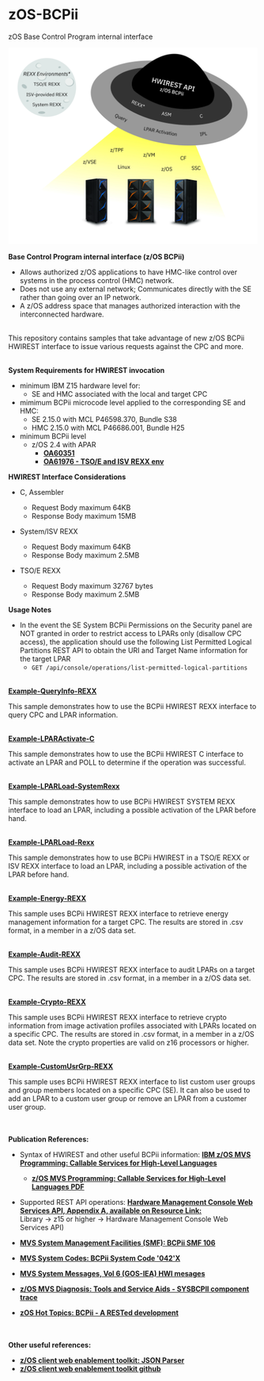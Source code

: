 # zOS-BCPii
zOS Base Control Program internal interface

![](images/BCPii.jpg)

**Base Control Program internal interface (z/OS BCPii)**
- Allows authorized z/OS applications to have HMC-like control over systems in the process control (HMC) network.
- Does not use any external network; Communicates directly with the SE rather than going over an IP network.
- A z/OS address space that manages authorized interaction with the interconnected hardware.<br/><br/>

This repository contains samples that take advantage of new z/OS BCPii HWIREST interface to issue various requests against the CPC and more.<br/><br/>

<b>System Requirements for HWIREST invocation</b>
- minimum IBM Z15 hardware level for:
  - SE and HMC associated with the local and target CPC
- mimimum BCPii microcode level applied to the corresponding SE and HMC:
  - SE 2.15.0 with MCL P46598.370, Bundle S38
  - HMC 2.15.0 with MCL P46686.001, Bundle H25
- minimum BCPii level
  - z/OS 2.4 with APAR
     - [**OA60351**](https://www.ibm.com/support/pages/apar/OA60351)
     - [**OA61976 - TSO/E and ISV REXX env**](https://www.ibm.com/support/pages/apar/OA61976)
     
<b>HWIREST Interface Considerations</b>
- C, Assembler
  - Request Body maximum 64KB
  - Response Body maximum 15MB

- System/ISV REXX
  - Request Body maximum 64KB
  - Response Body maximum 2.5MB

- TSO/E REXX
  - Request Body maximum 32767 bytes
  - Response Body maximum 2.5MB

<b>Usage Notes</b>
- In the event the SE System BCPii Permissions on the Security panel are NOT granted in order to restrict access to LPARs only (disallow CPC access), the application should use the following List Permitted Logical Partitions REST API to obtain the URI and Target Name information for the target LPAR
  - ```GET /api/console/operations/list-permitted-logical-partitions```

<br/>[**Example-QueryInfo-REXX**](https://github.com/IBM/zOS-BCPii/tree/master/Example-QueryInfo-REXX)

This sample demonstrates how to use the BCPii HWIREST REXX interface to query CPC and LPAR information.

<br/>[**Example-LPARActivate-C**](https://github.com/IBM/zOS-BCPii/tree/master/Example-LPARActivate-C)

This sample demonstrates how to use the BCPii HWIREST C interface to activate an LPAR and POLL to determine if the operation was successful.

<br/>[**Example-LPARLoad-SystemRexx**](https://github.com/IBM/zOS-BCPii/tree/master/Example-LPARLoad-SYSREXX)

This sample demonstrates how to use BCPii HWIREST SYSTEM REXX interface to load an LPAR, including a possible activation of the LPAR before hand.

<br/>[**Example-LPARLoad-Rexx**](https://github.com/IBM/zOS-BCPii/tree/master/Example-LPARLoad-REXX)

This sample demonstrates how to use BCPii HWIREST in a TSO/E REXX or ISV REXX interface to load an LPAR, including a possible activation of the LPAR before hand.

<br/>[**Example-Energy-REXX**](https://github.com/IBM/zOS-BCPii/tree/master/Example-Energy-REXX)

This sample uses BCPii HWIREST REXX interface to retrieve energy management information for a target CPC. The results are stored in .csv format, in a member in a z/OS data set.

<br/>[**Example-Audit-REXX**](https://github.com/IBM/zOS-BCPii/tree/master/Example-Audit-REXX)

This sample uses BCPii HWIREST REXX interface to audit LPARs on a target CPC. The results are stored in .csv format, in a member in a z/OS data set.

<br/>[**Example-Crypto-REXX**](https://github.com/IBM/zOS-BCPii/tree/master/Example-Crypto-REXX)

This sample uses BCPii HWIREST REXX interface to retrieve crypto information from image activation profiles associated with LPARs located on a specific  CPC. The results are stored in .csv format, in a member in a z/OS data set. Note the crypto properties are valid on z16 processors or higher.

<br/>[**Example-CustomUsrGrp-REXX**](https://github.com/IBM/zOS-BCPii/tree/master/Example-CustomUsrGrp-REXX)

This sample uses BCPii HWIREST REXX interface to list custom user groups and group members located on a specific CPC (SE).  It can also be used to add an LPAR to a custom user group or remove an LPAR from a customer user group.


<br/><br/><b>Publication References:</b>
- Syntax of HWIREST and other useful BCPii information: [**IBM z/OS MVS Programming: Callable Services for High-Level Languages**](https://www.ibm.com/support/knowledgecenter/SSLTBW_2.5.0/com.ibm.zos.v2r5.ieac100/uhmis.htm)
    - [**z/OS MVS Programming: Callable Services for High-Level Languages PDF**](https://www-40.ibm.com/servers/resourcelink/svc00100.nsf/pages/zOSV2R5sa231377?OpenDocument)

- Supported REST API operations: [**Hardware Management Console Web Services API, Appendix A, available on Resource Link:**](http://www.ibm.com/servers/resourcelink) <br/> Library -> z15 or higher -> Hardware Management Console Web Services API)

- [**MVS System Management Facilities (SMF): BCPii SMF 106**](https://www.ibm.com/support/knowledgecenter/SSLTBW_2.5.0/com.ibm.zos.v2r5.ieag200/rec106.htm)
- [**MVS System Codes: BCPii System Code '042'X**](https://www.ibm.com/support/knowledgecenter/SSLTBW_2.5.0/com.ibm.zos.v2r5.ieah700/idg8313.htm)
- [**MVS System Messages, Vol 6 (GOS-IEA) HWI mesages**](https://www.ibm.com/docs/en/zos/2.5.0?topic=iea-hwi-messages)
- [**z/OS MVS Diagnosis: Tools and Service Aids - SYSBCPII component trace**](https://www.ibm.com/docs/en/zos/2.5.0?topic=trace-requesting-sysbcpii)
- [**zOS Hot Topics: BCPii - A RESTed development**](https://publibz.boulder.ibm.com/zoslib/pdf/BCPii-A_RESTe_development.pdf)

<br/><br/><b>Other useful references:</b>
- [**z/OS client web enablement toolkit: JSON Parser**](https://www.ibm.com/support/knowledgecenter/SSLTBW_2.5.0/com.ibm.zos.v2r5.ieac100/ieac1-cwe-json.htm)
- [**z/OS client web enablement toolkit github**](https://github.com/IBM/zOS-Client-Web-Enablement-Toolkit)
